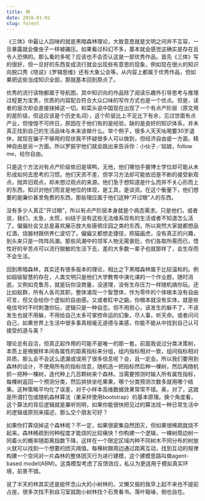 ```yaml
---
title: 林
date: 2016-01-02
slug: forest
---
```


《三体》中最让人回味的就是黑暗森林理论，大致意思就是文明之间并不互容，一旦暴露就会像虫子一样被碾压。如果看过科幻不多，基本就会感觉这确实是存在且令人恐惧的。那么看的多呢？应该也不会否认这是一部优秀作品。首先《三体》写的很好，但一旦好的东西变成流行就会出现些有意思的现象，例如现在很火的知识向脱口秀《晓说》《罗辑思维》还有大象公会等。从内容上都属于优秀作品，但如果把这些当成知识全部，那就基本回到原点了。

优秀的流行读物都属于导航图，其中知识向的作品除了阅读乐趣外引导思考与推理过程更为宝贵，优质的内容配合符合大众口味的写作方式也是一个优点。但是，读者的层次却会直接抹掉这一切。和菜头说中国现在出现了一个有点产阶层（原文用的是阶级，但这应该是个历史名词），这个阶层比上不足比下有余，见过世面有点产业，但惶惶不可终日，原因在于他们有的是经验，缺的是良好的知识体系，并未真正找到自己的生活品味与未来该做什么。举个例子，很多人天天吆喝要30岁退休，就现在骗子不够用的现状我不怀疑很多人可以做到，但经济自由是一方面，精神自由是另一方面。所以罗振宇他们就会跳出来告诉你：小伙子／姑娘，follow me，给你自由。

只是这个方法对有点产阶级依旧是填鸭，无他，他们哪怕手握博士学位却可能从未形成如何去思考的习惯。他们天资不差，但学习方法却可能依旧是不断的接受新观点，抛弃旧观点，却未想过观点的来源。他们急于想知道是什么而并不关心形而上的东西，知识对他们而言是地位的体现，是工具，是谈资。在这个衡量下，他们想要的是廉价甚至免费的东西，那些理应属于他们这种“开过眼”人的东西。

没有多少人真正“开过眼”，所以有点产阶层本身就是个病态需求。只是他们，或者说，我们，太急，太慌，纠结于没有这些无法维系现有的生活或者不知道怎么活了。偏偏社会又总是喜欢展示放大些唐顿庄园之类的东西，所以突然大家就都想品红酒，烧器材跟供养仁波切了。偏偏又都想走捷径，照猫画虎，没有真正的兴趣，到头来只是一阵阵风潮。那些风潮中的领军人物无需褒贬，你们各取所需而已，悟性好的辛苦点可以流行脱敏的生活下去，差的大多数一辈子也就那样了，会生存而不会生活。

回到黑暗森林，其实还有很多版本的理论，相比之下黑暗森林属于比较温和的。例如超级智慧的存在，人类文明只是他们大学教育中演化课的一个作业题，随时消逝。又例如克鲁苏，就是玩你没商量，没道理，没有生存压力一样随机搞你玩。还比如蚁群，所有人各司其职，整体涌现一个智慧体，作为零件的个体根本没有自由可言，但又会给你个虚拟的自由感。又或者缸中之脑，你根本就没有实体，就是些电信号时不时刺激你玩，逻辑只是一种自恋。但不用担心，该发生的躲不了，不该发生也就不用躲，不用给自己太多可掌控命运的幻象，尽人事，听天命。或者问问自己，如果世界上生活中很多事真相毫无道德与美感，你能不能从中找到自己认可接受的道与美？

理论总有自洽，但真正起作用的可能不是唯一的那一套。前面我说过分类决策树，本质上是根据样本间各属性的距离指标来分组，组内指标相对一致，组间指标相对异质。那么会不会这么遗漏或误用了很多信息呢？会，且一定会。所以我们要用到森林的设计，不使用所有的指标信息，随机选一把指标然后种一棵树，然后再随机抓一把种一棵树，迭代种上几百颗树来个森林。当需要预测时输入所有属性指标，每棵树返回一个预测分类，然后排排坐吃果果，哪个分类预测次数多就用哪个结果。这种策略平均化了误差，对于小样本高维数据效果常常不错。奥，对了，这就是所谓打包或随机森林算法（重采样使用bootstrap）的基本原理。换个角度看，这个算法的背后逻辑就是兼听则明，如果你能很快把见过的算法找一种日常生活中的逻辑或原则来描述，那么交个朋友可好？

如果你打算烧掉这个森林呢？不一定，如果很密集自然团灭，但如果很稀疏就烧不起来。森林稀疏到何种程度才能烧的比较痛快？你构建一个逻辑，一棵树周边树一同着火的概率随距离指数下降，这样在一个限定区域内种不同树木不同分布的树放火就可以找到一个想要的团灭阈值。每棵树跟周边通过距离互动，找到互动的规律构建一个空间对一片森林的整体团灭行为进行建模，这个建模思路叫做agent-based model(ABM)。这类模型考虑了反馈效应，私认为更适用于模拟真实环境，前景不错。

说了半天的林其实还是挺怀念山大的小树林的，又懒又倔的我早上起不来也不提前占座，很多次找不到自习室就跑小树林找个石凳看书。落叶聒噪，倒也自在。